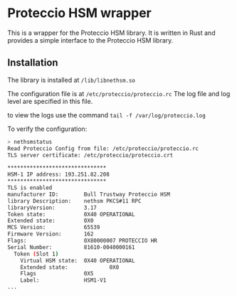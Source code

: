 # Proteccio HSM wrapper

This is a wrapper for the Proteccio HSM library. It is written in Rust and provides a simple interface to the Proteccio
HSM library.

## Installation

The library is installed at `/lib/libnethsm.so`

The configuration file is at `/etc/proteccio/proteccio.rc`
The log file and log level are specified in this file.

to view the logs use the command `tail -f /var/log/proteccio.log`

To verify the configuration:

```bash
> nethsmstatus
Read Proteccio Config from file: /etc/proteccio/proteccio.rc
TLS server certificate: /etc/proteccio/proteccio.crt

*******************************
HSM-1 IP address: 193.251.82.208
*******************************
TLS is enabled
manufacturer ID:        Bull Trustway Proteccio HSM
library Description:    nethsm PKCS#11 RPC
libraryVersion:         3.17
Token state:            0X40 OPERATIONAL
Extended state:         0X0
MCS Version:            65539
Firmware Version:       162
Flags:                  0X80000007 PROTECCIO HR
Serial Number:          81610-0040000161
  Token (Slot 1)
    Virtual HSM state:  0X40 OPERATIONAL
    Extended state:             0X0
    Flags               0X5
    Label:              HSM1-V1
...
```
